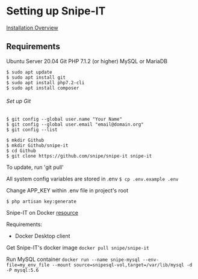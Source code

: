 # Setting up Snipe-IT


[Installation Overview](https://snipe-it.readme.io/docs/installation)

## Requirements
Ubuntu Server 20.04
Git
PHP 7.1.2 (or higher)
MySQL or MariaDB

```
$ sudo apt update
$ sudo apt install git
$ sudo apt install php7.2-cli
$ sudo apt install composer
```
###### Set up Git
```
$ git config --global user.name "Your Name"
$ git config --global user.email "email@domain.org"
$ git config --list

$ mkdir Github
$ mkdir Github/snipe-it
$ cd Github
$ git clone https://github.com/snipe/snipe-it snipe-it
```

To update, run 'git pull'

All system config variables are stored in .env
```$ cp .env.example .env```

Change APP_KEY within .env file in project's root

```$ php artisan key:generate```

Snipe-IT on Docker
[resource](https://snipe-it.readme.io/docs/docker)

Requirements:
* Docker Desktop client

Get Snipe-IT's docker image
```docker pull snipe/snipe-it```

Run MySQL container
```docker run --name snipe-mysql --env-file=my_env_file --mount source=snipesql-vol,target=/var/lib/mysql -d -P mysql:5.6```


